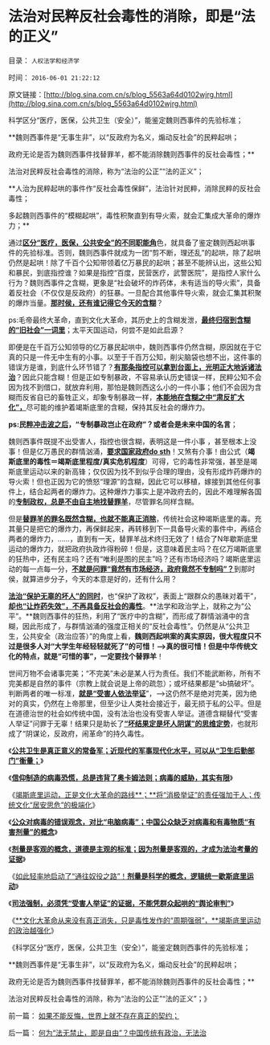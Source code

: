 # 法治对民粹反社会毒性的消除，即是“法的正义”

目录： `人权法学和经济学` 

时间： `2016-06-01 21:22:12` 

原文链接：[http://blog.sina.com.cn/s/blog_5563a64d0102wjrg.html](http://blog.sina.com.cn/s/blog_5563a64d0102wjrg.html)

科学区分“医疗，医保，公共卫生（安全）”，能鉴定魏则西事件的先验标准；

**魏则西事件是“无事生非”，以“反政府为名义，煽动反社会”的民粹起哄；

政府无论是否为魏则西事件找替罪羊，都不能消除魏则西事件的反社会毒性；**

法治对民粹反社会毒性的消除，称为“法治的公正”“法的正义”；

**人治为民粹起哄的事件作“反社会毒性保鲜”，法治针对民粹，消除民粹的反社会毒性；

多起魏则西事件的“模糊起哄”，毒性积聚直到有导火索，就会汇集成大革命的爆炸力；**

通过[**区分“医疗，医保，公共安全”的不同职能角**](../../../2016/5/19/职能截然不同的三种行业领域：医疗，医保，公共卫生；.md)色，就具备了鉴定魏则西起哄事件的先验标准。否则，魏则西事件就成为一团“剪不断，理还乱”的起哄，除了起哄仍然是起哄！除了千百个公知带领着亿万暴民的起哄；甚至不能辨认出，这些公知和暴民，到底指控谁？如果是指控“百度，民营医疗，武警医院”，是指控人家什么行为？魏则西事件之含糊，更象是“社会破坏的炸药体，未有适当的导火索”，具备着反社会（不仅仅是反政府）的狂暴。一旦配合其他事件导火索，就会汇集其积聚的爆炸当量。[**那时侯，还有谁记得它今天的含糊**](../../../2016/5/10/魏则西事件中的民粹，道德定性和“黑律师”.md)？

ps:毛帝最终大革命，直到文化大革命，其历史上的含糊发泄，[**最终归宿到含糊的“旧社会”一词里**](../../../2010/10/29/“旧社会”未必真的腐败黑暗；.md)；太平天国运动，何尝不是如此启源？

即便是在千百万公知领导的亿万暴民起哄中，魏则西事件仍然含糊，原因就在于它真的只是一件无中生有的小事。以至于千百万公知，削尖脑袋也想不出，这件事的错误方是谁，到底什么环节错了？[**有那条指控可以拿到台面上，光明正大地诉诸法治**](../../../2016/5/11/道德不是法律，法治不是德治，法制不一定符合法治；.md)？因此只能含糊！但是正如专制暴政，不容易承认历史错误一样，民粹公知不会因为找不到借口，就放弃利用，那怕是魏则西这么小的一件小事；他们不会因为含糊而反省自已的畜牲正义，却象专制暴政一样，[**本能地在含糊之中“肃反扩大化”，**](../../../2009/8/21/古今肃反的道德观之成分决定立场论.md)尽可能的维护着竭斯底里的含糊，保持其反社会的爆炸力。

**ps:民[**粹冲击波之后**](../../../2012/7/12/食品安全的竭斯底酝酿着民粹冲击波.md)，“专制暴政岂止在政府”？或者会是未来中国的名言**；

魏则西事件既提不出受害人，指控也很含糊，表明这是一件小事 ，甚至根本上没事！但是亿万愚民的群情汹涌，[**要求国家政府do sth**](../../../2016/5/15/对魏则西事件的“政府处理通告”的“完美与不足”；.md)！又煞有介事！由公式（**竭斯底里的毒性＝竭斯底里程度/真实危机程度**）可得，它的毒性非常强，甚至是竭斯底里运动以来的新高锋；仅仅因为找不到似乎合理的理由，没有形成炸药爆炸的导火索！但也正因为它的愤怒“理源”的含糊，因此它可以移植，嫁接到其他任何事件上，结合起两者的爆炸力。这种爆炸力事实上是冲政府去的，因此不难理解各国的[**专制政权，总是不由自主地找替罪羊**](../../../2016/5/15/对魏则西事件的“政府处理通告”的“完美与不足”；.md)，尽管罪名同样含糊。

但是[**替罪羊的罪名既然含糊，也就不能真正消除**](../../../2012/7/5/赵高新政，黑社会／打黑是恶性循环的政治炒作.md)，传统社会这种竭斯底里的毒。充其量只是把它的爆炸力，再保鲜起来，再转移到下一具备导火索的事件中，再结合两者的爆炸力，……，直到有一天，替罪羊战术终归无效了！结合了N年歇斯底里运动的爆炸力，就把政府执政炸得粉碎！但是，这意味着民主吗？在亿万竭斯底里的狂热中，还有民主吗？还有“唯利是图的民主”吗？还有市场经济吗？竭斯底里运动的每一点每一分，[**不就是问罪“竟然有市场经济，政府竟然不专制吗”？**](../../../2016/5/17/歇斯底里的民粹运动逢政府必反，与专制无关；.md)到那时侯，就算进步分子，今天的本意是好的，还有什么用？

[**法治“保护无辜的坏人”的同时**](../../../2010/12/5/传统文化憎恨民主法治；“最不坏”的中庸之道.md)，也“保护了政权”，表面上“跟群众的愚昧对着干”，[**却也“让炸药失效”，不再具备反社会的毒性**](../../../2010/12/5/传统文化憎恨民主法治；“最不坏”的中庸之道.md)。**法学和政治学上，就称之为“公平”。**魏则西事件的狂热，利用了“医疗中的含糊”，而形成了群情汹涌中的含糊，因此形成了，与群情汹涌的强度正相关的“反社会毒性”。仍然是从“公共卫生，公共安全（政治应答）”的角度上看，**魏则西起哄案的真实原因，很大程度只不过是很多人对“大学生年经轻轻就死了”的可惜！——>真的很可惜！但是中华传统文化的特点，就是“可惜的事”，一定要找个替罪羊**！

世间万物不会诸事完美；“不完美”未必是某人行为责任。我们不能武断称，所有不完美都是自然的事件（宗教上就会说是上帝的疏忽）；或坏结果都是“sb搞破坏”。判断两者的唯一标准，[**就是“受害人依法举证**](../../../2013/1/24/人性本私的法学方程式.md)”，——>这仍然不是绝对完美，因为绝对的真实，仍然在上帝那里，但至少让人类社会接近于，最无损于私的公平。但是在道德治世的社会如传统中国，没有法治也没有受害人举证。道德含糊替代“受害人举证”问罪于无辜！结果只是助长了[**“坏结果定是坏人阴谋”的思维定势**](../../../2012/4/25/“受害者举证”排除斯大林正义.md)，也就形成了“阴谋论，反政府，闹革命”的持久毒性。

《[**公共卫生是真正意义的常备军；近现代的军事现代化水平，可以从“卫生后勤部门”衡量；**](../../../2016/5/24/公共卫生是真正国防意义的常备军；.md)》

《[**信仰制造的病毒恐慌，总是违背了奥卡姆法则；病毒的威胁，其实有限**](../../../2016/5/25/流感与饥荒，都是普通死亡的扩大化.md)》

《[竭斯底里运动，正是文化大革命的路线**；**将“消极举证”的责任强加于人；传统文化“居安思危”的极端化](../../../2016/5/26/竭斯底里运动，将“消极举证”的责任强加于人；.md)》

《[**公众对病毒的错误观念，对比“电脑病毒”；中国公众缺乏对病毒和有毒物质“有害剂量”的概念**](../../../2016/5/27/竭斯底里者，缺乏对病毒和有毒物质“有害剂量”的概念；.md)》

《[**剂量是客观的概念，道德是主观的标准；因为剂量是客观的，才成为法治考量的证据**](../../../2016/5/28/剂量是客观概念，道德是主观标准，道德治国与“法治济世”.md)》

《[如此轻率地启动了“通往奴役之路”！**剂量是科学的概念，逻辑统一歇斯底里运动**](../../../2016/5/29/竭斯底里！如此轻率地启动了“通往极权之路”！.md)》

《[**司法强制，必须凭“受害人举证”的证据，不能凭群众起哄的“舆论审判”**](../../../2016/5/30/司法强制，必须凭“受害人举证”，不能凭“舆论审判”.md)》

《[**文化大革命从来没有真正消失，只是毒性发作的“周期强弱”，**竭斯底里运动的政治越强化](../../../2016/5/31/衡量民粹大革命的社会毒性的科学公式.md)》

《科学区分“医疗，医保，公共卫生（安全）”，能鉴定魏则西事件的先验标准；

**魏则西事件是“无事生非”，以“反政府为名义，煽动反社会”的民粹起哄；

政府无论是否为魏则西事件找替罪羊，都不能消除魏则西事件的反社会毒性；**

法治对民粹反社会毒性的消除，称为“法治的公正”“法的正义”；》

前一篇： [如果不能反悔，世界上就不存在真正的契约；](../../../2016/6/4/如果不能反悔，世界上就不存在真正的契约；.md)

后一篇： [何为“法无禁止，即是自由”？中国传统有政治，无法治](../../../2016/5/31/何为“法无禁止，即是自由”？中国传统有政治，无法治.md)

